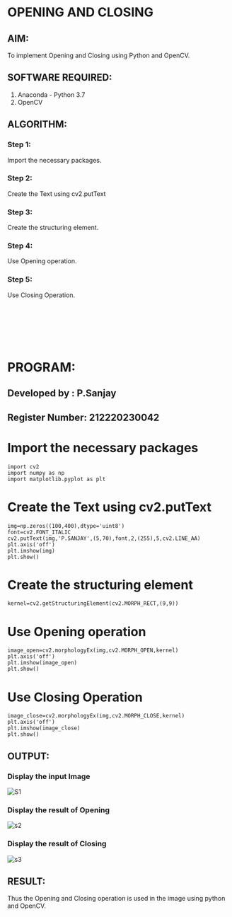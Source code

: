# OPENING AND CLOSING

## AIM:
To implement Opening and Closing using Python and OpenCV.

## SOFTWARE REQUIRED:
1. Anaconda - Python 3.7
2. OpenCV
## ALGORITHM:
### Step 1:
Import the necessary packages.
### Step 2:
Create the Text using cv2.putText
### Step 3:
Create the structuring element.
### Step 4:
Use Opening operation.
### Step 5:
Use Closing Operation.

<br><br><br><br><br>

# PROGRAM:
## Developed by   : P.Sanjay
## Register Number: 212220230042

# Import the necessary packages
```
import cv2
import numpy as np
import matplotlib.pyplot as plt
```
# Create the Text using cv2.putText
```
img=np.zeros((100,400),dtype='uint8')
font=cv2.FONT_ITALIC
cv2.putText(img,'P.SANJAY',(5,70),font,2,(255),5,cv2.LINE_AA)
plt.axis('off')
plt.imshow(img)
plt.show()
```
# Create the structuring element
```
kernel=cv2.getStructuringElement(cv2.MORPH_RECT,(9,9))
```
# Use Opening operation
```
image_open=cv2.morphologyEx(img,cv2.MORPH_OPEN,kernel)
plt.axis('off')
plt.imshow(image_open)
plt.show()
```
# Use Closing Operation
```
image_close=cv2.morphologyEx(img,cv2.MORPH_CLOSE,kernel)
plt.axis('off')
plt.imshow(image_close)
plt.show()

```
## OUTPUT:

### Display the input Image

![S1](https://user-images.githubusercontent.com/75235426/170883803-b8e3f1dc-e50e-4187-a56b-6532a330d16f.jpg)

### Display the result of Opening

![s2](https://user-images.githubusercontent.com/75235426/170883817-5c71ad42-8625-4517-8c6e-3d009fa0b34a.jpg)

### Display the result of Closing

![s3](https://user-images.githubusercontent.com/75235426/170883827-c6c21e6f-0752-4a8b-9271-9baad326497a.jpg)

## RESULT:
Thus the Opening and Closing operation is used in the image using python and OpenCV.

